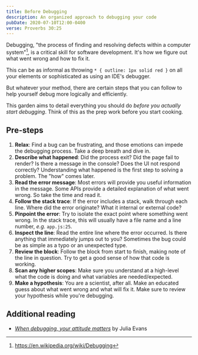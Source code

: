 ```yaml
---
title: Before Debugging
description: An organized approach to debugging your code
pubDate: 2020-07-10T12:00-0400
verse: Proverbs 30:25
---
```


Debugging, "the process of finding and resolving defects within a computer
system"[^1], is a critical skill for software development. It's how we figure
out what went wrong and how to fix it.

This can be as informal as throwing `* { outline: 1px solid red }` on all your
elements or sophisticated as using an IDE's debugger.

But whatever your method, there are certain steps that you can follow to help
yourself debug more logically and efficiently.

This garden aims to detail everything you should do _before you actually start
debugging_. Think of this as the prep work before you start cooking.

## Pre-steps

1. **Relax**: Find a bug can be frustrating, and those emotions can impede the
   debugging process. Take a deep breath and dive in.
1. **Describe what happened**: Did the process exit? Did the page fail to
   render? Is there a message in the console? Does the UI not respond correctly?
   Understanding what happened is the first step to solving a problem. The "how"
   comes later.
1. **Read the error message**: Most errors will provide you useful information
   in the message. Some APIs provide a detailed explanation of what went wrong.
   So take the time and read it.
1. **Follow the stack trace**: If the error includes a stack, walk through each
   line. Where did the error originate? What it internal or external code?
1. **Pinpoint the error**: Try to isolate the exact point where something went
   wrong. In the stack trace, this will usually have a file name and a line
   number, _e.g._ `app.js:25`.
1. **Inspect the line**: Read the entire line where the error occurred. Is there
   anything that immediately jumps out to you? Sometimes the bug could be as
   simple as a typo or an unexpected type.
1. **Review the block**: Follow the block from start to finish, making note of
   the line in question. Try to get a good sense of how that code is working.
1. **Scan any higher scopes**: Make sure you understand at a high-level what the
   code is doing and what variables are needed/expected.
1. **Make a hypothesis**: You are a scientist, after all. Make an educated guess
   about what went wrong and what will fix it. Make sure to review your
   hypothesis while you're debugging.

## Additional reading

- [_When debugging, your attitude matters_](https://jvns.ca/blog/debugging-attitude-matters/)
  by Julia Evans

[^1]: https://en.wikipedia.org/wiki/Debugging
